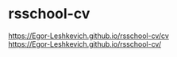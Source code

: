# rsschool-cv
https://Egor-Leshkevich.github.io/rsschool-cv/cv  
https://Egor-Leshkevich.github.io/rsschool-cv/
